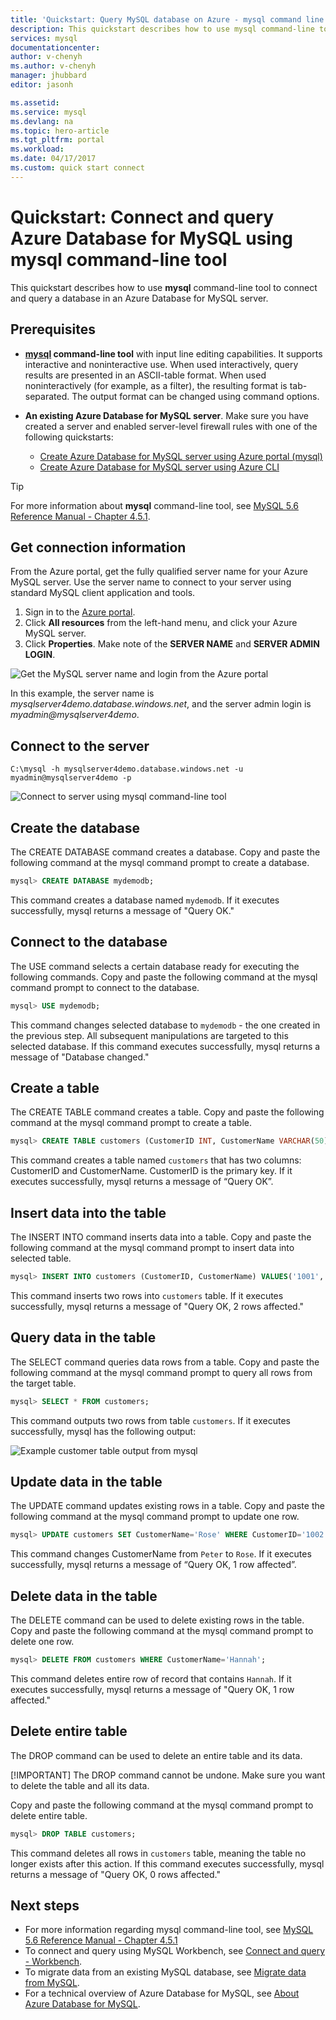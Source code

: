 ```yaml
---
title: 'Quickstart: Query MySQL database on Azure - mysql command line | Microsoft Docs'
description: This quickstart describes how to use mysql command-line tool to connect and query a MySQL database in an Azure Database for MySQL server.
services: mysql
documentationcenter: 
author: v-chenyh
ms.author: v-chenyh
manager: jhubbard
editor: jasonh

ms.assetid: 
ms.service: mysql
ms.devlang: na
ms.topic: hero-article
ms.tgt_pltfrm: portal
ms.workload:
ms.date: 04/17/2017
ms.custom: quick start connect
---
```


# Quickstart: Connect and query Azure Database for MySQL using mysql command-line tool

This quickstart describes how to use **mysql** command-line tool to connect and query a database in an Azure Database for MySQL server.


## Prerequisites
 
* **[mysql](https://dev.mysql.com/doc/refman/5.6/en/mysql.html) command-line tool** with input line editing capabilities. It supports interactive and noninteractive use. When used interactively, query results are presented in an ASCII-table format. When used noninteractively (for example, as a filter), the resulting format is tab-separated. The output format can be changed using command options.

* **An existing Azure Database for MySQL server**. Make sure you have created a server and enabled server-level firewall rules with one of the following quickstarts:
    - [Create Azure Database for MySQL server using Azure portal (mysql)](mysql-quickstart-create-mysql-server-database-using-azure-portal.md)
    - [Create Azure Database for MySQL server using Azure CLI](mysql-quickstart-create-mysql-server-database-using-azure-cli.md)

> [!TIP]
> For more information about **mysql** command-line tool, see [MySQL 5.6 Reference Manual - Chapter 4.5.1](https://dev.mysql.com/doc/refman/5.6/en/mysql.html).

## Get connection information
From the Azure portal, get the fully qualified server name for your Azure MySQL server. Use the server name to connect to your server using standard MySQL client application and tools.

1. Sign in to the [Azure portal](https://portal.azure.com/).
2. Click **All resources** from the left-hand menu, and click your Azure MySQL server.
3. Click **Properties**. Make note of the **SERVER NAME** and **SERVER ADMIN LOGIN**. 

![Get the MySQL server name and login from the Azure portal](./media/mysql-quickstart-connect-query-using-mysql/1_server-properties-name-login.png)

In this example, the server name is *mysqlserver4demo.database.windows.net*, and the server admin login is *myadmin@mysqlserver4demo*.

## Connect to the server
```dos
C:\mysql -h mysqlserver4demo.database.windows.net -u myadmin@mysqlserver4demo -p
```


![Connect to server using mysql command-line tool](./media/mysql-quickstart-connect-query-using-mysql/2_connect-to-the-server.png)

## Create the database
The CREATE DATABASE command creates a database. Copy and paste the following command at the mysql command prompt to create a database.
```sql
mysql> CREATE DATABASE mydemodb;
```
This command creates a database named `mydemodb`. If it executes successfully, mysql returns a message of "Query OK."

## Connect to the database
The USE command selects a certain database ready for executing the following commands. Copy and paste the following command at the mysql command prompt to connect to the database.

```sql
mysql> USE mydemodb;
```
This command changes selected database to `mydemodb` - the one created in the previous step. All subsequent manipulations are targeted to this selected database. If this command executes successfully, mysql returns a message of "Database changed."

## Create a table
The CREATE TABLE command creates a table. Copy and paste the following command at the mysql command prompt to create a table.
```sql
mysql> CREATE TABLE customers (CustomerID INT, CustomerName VARCHAR(50), PRIMARY KEY (CustomerID))ENGINE=InnoDB;
```
This command creates a table named `customers` that has two columns: CustomerID and CustomerName. CustomerID is the primary key. If it executes successfully, mysql returns a message of “Query OK”.

## Insert data into the table
The INSERT INTO command inserts data into a table. Copy and paste the following command at the mysql command prompt to insert data into selected table.

```sql
mysql> INSERT INTO customers (CustomerID, CustomerName) VALUES('1001', 'Hannah'), (‘1002’, ‘Peter’);
```
This command inserts two rows into `customers` table. If it executes successfully, mysql returns a message of "Query OK, 2 rows affected."

## Query data in the table
The SELECT command queries data rows from a table. Copy and paste the following command at the mysql command prompt to query all rows from the target table.
```sql
mysql> SELECT * FROM customers;
```
This command outputs two rows from table `customers`. If it executes successfully, mysql has the following output:

![Example customer table output from mysql](./media/mysql-quickstart-connect-query-using-mysql/3_query-data-in-the-table.png)

## Update data in the table
The UPDATE command updates existing rows in a table. Copy and paste the following command at the mysql command prompt to update one row.
```sql
mysql> UPDATE customers SET CustomerName='Rose' WHERE CustomerID='1002';
```
This command changes CustomerName from `Peter` to `Rose`. If it executes successfully, mysql returns a message of “Query OK, 1 row affected”.

## Delete data in the table
The DELETE command can be used to delete existing rows in the table. Copy and paste the following command at the mysql command prompt to delete one row.
```sql
mysql> DELETE FROM customers WHERE CustomerName='Hannah';
```
This command deletes entire row of record that contains `Hannah`. If it executes successfully, mysql returns a message of "Query OK, 1 row affected."

## Delete entire table
The DROP command can be used to delete an entire table and its data. 

[!IMPORTANT] The DROP command cannot be undone. Make sure you want to delete the table and all its data.  

Copy and paste the following command at the mysql command prompt to delete entire table.
```sql
mysql> DROP TABLE customers;
```
This command deletes all rows in `customers` table, meaning the table no longer exists after this action. If this command executes successfully, mysql returns a message of "Query OK, 0 rows affected."

## Next steps
- For more information regarding mysql command-line tool, see [MySQL 5.6 Reference Manual - Chapter 4.5.1](https://dev.mysql.com/doc/refman/5.6/en/mysql.html)
- To connect and query using MySQL Workbench, see [Connect and query - Workbench](mysql-quickstart-connect-query-using-workbench.md).
- To migrate data from an existing MySQL database, see [Migrate data from MySQL](placeholder.md).
- For a technical overview of Azure Database for MySQL, see [About Azure Database for MySQL](placeholder.md).
